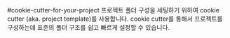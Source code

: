 #cookie-cutter-for-your-project
프로젝트 폴더 구성을 세팅하기 위하여 cookie cutter (aka. project template)를 사용합니다.
cookie cutter를 통해서 프로젝트를 구성하는데 표준의 폴더 구조를 쉽고 빠르게 설정할 수 있습니다.
